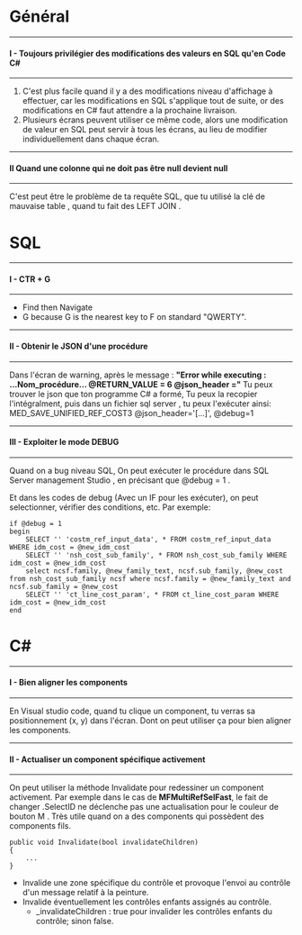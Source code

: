 # Général
***
#### I - Toujours privilégier des modifications des valeurs en SQL qu'en Code C#
***
1. C'est plus facile quand il y a des modifications niveau d'affichage à effectuer, car les modifications en SQL s'applique tout de suite, or des modifications en C# faut attendre a la prochaine livraison.
2. Plusieurs écrans peuvent utiliser ce même code, alors une modification de valeur en SQL peut servir à tous les écrans, au lieu de modifier individuellement dans chaque écran.

***
#### II Quand une colonne qui ne doit pas être null devient null
***
C'est peut être le problème de ta requête SQL, que tu utilisé la clé de mauvaise table , quand tu fait des LEFT JOIN .

# SQL
***
#### I - CTR + G
***
- Find then Navigate
- G because G is the nearest key to F on standard "QWERTY".
***
#### II - Obtenir le JSON d'une procédure
***
Dans l'écran de warning, après le message :
__"Error while executing : ...Nom_procédure... @RETURN_VALUE = 6 @json_header ="__
Tu peux trouver le json que ton programme C# a formé, 
Tu peux la recopier l'intégralment, puis dans un fichier sql server ,  tu peux l'exécuter ainsi: 
MED_SAVE_UNIFIED_REF_COST3 @json_header='[...]', @debug=1

***
#### III - Exploiter le mode DEBUG
***
Quand on a bug niveau SQL,
On peut exécuter le procédure dans SQL Server management Studio , en précisant que @debug = 1 .

Et dans les codes de debug (Avec un IF pour les exécuter), on peut selectionner, vérifier des conditions, etc.
Par exemple: 
````
if @debug = 1
begin
	SELECT '' 'costm_ref_input_data', * FROM costm_ref_input_data WHERE idm_cost = @new_idm_cost
	SELECT '' 'nsh_cost_sub_family', * FROM nsh_cost_sub_family WHERE idm_cost = @new_idm_cost
	select ncsf.family, @new_family_text, ncsf.sub_family, @new_cost from nsh_cost_sub_family ncsf where ncsf.family = @new_family_text and ncsf.sub_family = @new_cost
	SELECT '' 'ct_line_cost_param', * FROM ct_line_cost_param WHERE idm_cost = @new_idm_cost
end
````

# C#
***
#### I - Bien aligner les components
***
En Visual studio code, quand tu clique un component, tu verras sa positionnement (x, y) dans l'écran. 
Dont on peut utiliser ça pour bien aligner les components.

***
#### II - Actualiser un component spécifique activement
***
On peut utiliser la méthode Invalidate pour redessiner un component activement.
Par exemple dans le cas de __MFMultiRefSelFast__, le fait de changer .SelectID ne déclenche pas une actualisation pour le couleur de bouton M .
Très utile quand on a des components qui possèdent des components fils.
````
public void Invalidate(bool invalidateChildren)
{
    ...
}
````
- Invalide une zone spécifique du contrôle et provoque l'envoi au contrôle d'un message relatif à la peinture.
- Invalide éventuellement les contrôles enfants assignés au contrôle.
    - _invalidateChildren : true pour invalider les contrôles enfants du contrôle; sinon false.



